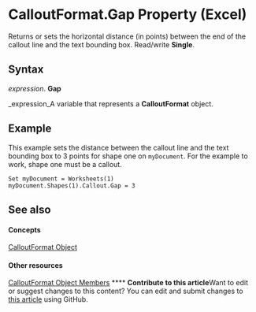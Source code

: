 
# CalloutFormat.Gap Property (Excel)

Returns or sets the horizontal distance (in points) between the end of the callout line and the text bounding box. Read/write  **Single**.


## Syntax

 _expression_. **Gap**

 _expression_A variable that represents a  **CalloutFormat** object.


## Example

This example sets the distance between the callout line and the text bounding box to 3 points for shape one on  `myDocument`. For the example to work, shape one must be a callout.


```
Set myDocument = Worksheets(1) 
myDocument.Shapes(1).Callout.Gap = 3
```


## See also


#### Concepts


 [CalloutFormat Object](d9d7d279-04ef-dbee-23cd-ddd606ed917d.md)
#### Other resources


 [CalloutFormat Object Members](29203369-3128-3336-6e78-d1853c4619a6.md)
****   **Contribute to this article**Want to edit or suggest changes to this content? You can edit and submit changes to  [this article](https://github.com/jhershey00/VBA_Excel_Test/OpenXMLCon/articles/6f50eb69-23f8-a9a1-e0cf-16caf76f3263.md) using GitHub.

